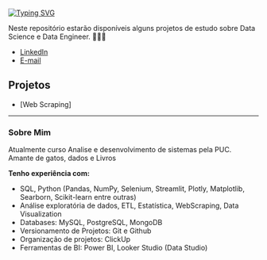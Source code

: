 <p align="center">
  <img src="">
</p>

<a href="https://git.io/typing-svg"><img src="https://readme-typing-svg.demolab.com?font=marigold+trocchi&pause=1000&color=9870EB&background=FFFFFF&multiline=true&width=435&lines=Ol%C3%A1!+Seja+bem+vindo+ao+meu+Perfil.;Fique+a+Vontade+para+conhecer+meus+projetos." alt="Typing SVG" /></a>

Neste repositório estarão disponíveis alguns projetos de estudo sobre Data Science e Data Engineer. 🚀🧑‍💻


* [LinkedIn](https://www.linkedin.com/in/jessicahoraa/)
* [E-mail](jessicahora1234@gmail.com)


## Projetos


* [Web Scraping]

----

### Sobre Mim

Atualmente curso Analise e desenvolvimento de sistemas pela PUC.  
Amante de gatos, dados e Livros


**Tenho experiência com:**
* SQL, Python (Pandas, NumPy, Selenium, Streamlit, Plotly, Matplotlib, Searborn, Scikit-learn entre outras)
* Análise exploratória de dados, ETL, Estatística, WebScraping, Data Visualization
* Databases: MySQL, PostgreSQL, MongoDB
* Versionamento de Projetos: Git e Github
* Organização de projetos: ClickUp
* Ferramentas de BI: Power BI, Looker Studio (Data Studio)
